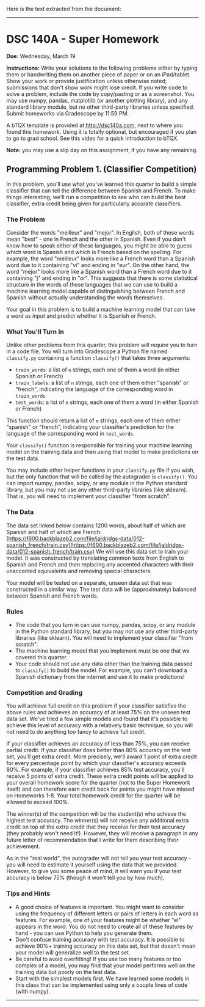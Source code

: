 Here is the text extracted from the document:

---

# DSC 140A - Super Homework

**Due:** Wednesday, March 19

**Instructions:** Write your solutions to the following problems either by typing them or handwriting them on another piece of paper or on an iPad/tablet. Show your work or provide justification unless otherwise noted; submissions that don't show work might lose credit. If you write code to solve a problem, include the code by copy/pasting or as a screenshot. You may use numpy, pandas, matplotlib (or another plotting library), and any standard library module, but no other third-party libraries unless specified. Submit homeworks via Gradescope by 11:59 PM.

A bTQX template is provided at http://dsc140a.com, next to where you found this homework. Using it is totally optional, but encouraged if you plan to go to grad school. See this video for a quick introduction to bTQX.

**Note:** you may use a slip day on this assignment, if you have any remaining.

## Programming Problem 1. (Classifier Competition)

In this problem, you'll use what you've learned this quarter to build a simple classifier that can tell the difference between Spanish and French. To make things interesting, we'll run a competition to see who can build the best classifier, extra credit being given for particularly accurate classifiers.

### The Problem
Consider the words "meilleur" and "mejor". In English, both of these words mean "best" - one in French and the other in Spanish. Even if you don't know how to speak either of these languages, you might be able to guess which word is Spanish and which is French based on the spelling. For example, the word "meilleur" looks more like a French word than a Spanish word due to it containing "vi" and ending in "eur". On the other hand, the word "mejor" looks more like a Spanish word than a French word due to it containing "j" and ending in "or". This suggests that there is some statistical structure in the words of these languages that we can use to build a machine learning model capable of distinguishing between French and Spanish without actually understanding the words themselves.

Your goal in this problem is to build a machine learning model that can take a word as input and predict whether it is Spanish or French.

### What You'll Turn In
Unlike other problems from this quarter, this problem will require you to turn in a code file. You will turn into Gradescope a Python file named `classify.py` containing a function `classify()` that takes three arguments:

- `train_words`: a list of `n` strings, each one of them a word (in either Spanish or French)
- `train_labels`: a list of `n` strings, each one of them either "spanish" or "french", indicating the language of the corresponding word in `train_words`
- `test_words`: a list of `m` strings, each one of them a word (in either Spanish or French)

This function should return a list of `m` strings, each one of them either "spanish" or "french", indicating your classifier's prediction for the language of the corresponding word in `test_words`.

Your `classify()` function is responsible for training your machine learning model on the training data and then using that model to make predictions on the test data.

You may include other helper functions in your `classify.py` file if you wish, but the only function that will be called by the autograder is `classify()`. You can import numpy, pandas, scipy, or any module in the Python standard library, but you may not use any other third-party libraries (like sklearn). That is, you will need to implement your classifier "from scratch".

### The Data
The data set linked below contains 1200 words, about half of which are Spanish and half of which are French:
[https://f600.backblazeb2.com/file/jaldridgs-data/012-spanish_french/train.csv](https://f600.backblazeb2.com/file/jaldridgs-data/012-spanish_french/train.csv)
We will use this data set to train your model. It was constructed by translating common texts from English to Spanish and French and then replacing any accented characters with their unaccented equivalents and removing special characters.

Your model will be tested on a separate, unseen data set that was constructed in a similar way. The test data will be (approximately) balanced between Spanish and French words.

### Rules
- The code that you turn in can use numpy, pandas, scipy, or any module in the Python standard library, but you may not use any other third-party libraries (like sklearn). You will need to implement your classifier "from scratch".
- The machine learning model that you implement must be one that we covered this quarter.
- Your code should not use any data other than the training data passed to `classify()` to build the model. For example, you can't download a Spanish dictionary from the internet and use it to make predictions!

### Competition and Grading
You will achieve full credit on this problem if your classifier satisfies the above rules and achieves an accuracy of at least 75% on the unseen test data set. We've tried a few simple models and found that it's possible to achieve this level of accuracy with a relatively basic technique, so you will not need to do anything too fancy to achieve full credit.

If your classifier achieves an accuracy of less than 75%, you can receive partial credit.
If your classifier does better than 80% accuracy on the test set, you'll get extra credit. More precisely, we'll award 1 point of extra credit for every percentage point by which your classifier's accuracy exceeds 80%. For example, if your classifier achieves 85% test accuracy, you'll receive 5 points of extra credit. These extra credit points will be applied to your overall homework score for the quarter (not to the Super Homework itself) and can therefore earn credit back for points you might have missed on Homeworks 1-8. Your total homework credit for the quarter will be allowed to exceed 100%.

The winner(s) of the competition will be the student(s) who achieve the highest test accuracy. The winner(s) will not receive any additional extra credit on top of the extra credit that they receive for their test accuracy (they probably won't need it!). However, they will receive a paragraph in any future letter of recommendation that I write for them describing their achievement.

As in the "real world", the autograder will not tell you your test accuracy - you will need to estimate it yourself using the data that we provided. However, to give you some peace of mind, it will warn you if your test accuracy is below 75% (though it won't tell you by how much).

### Tips and Hints
- A good choice of features is important. You might want to consider using the frequency of different letters or pairs of letters in each word as features. For example, one of your features might be whether "el" appears in the word. You do not need to create all of these features by hand - you can use Python to help you generate them.
- Don't confuse training accuracy with test accuracy. It is possible to achieve 90%+ training accuracy on this data set, but that doesn't mean your model will generalize well to the test set.
- Be careful to avoid overfitting! If you use too many features or too complex of a model, you may find that your model performs well on the training data but poorly on the test data.
- Start with the simplest models first. We have learned some models in this class that can be implemented using only a couple lines of code (with numpy).

---